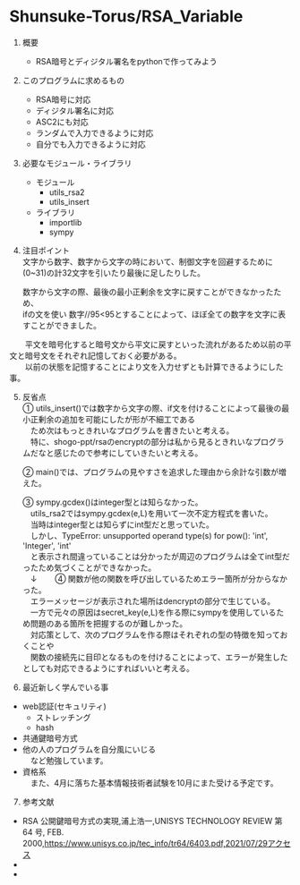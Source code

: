 # Shunsuke-Torus/RSA_Variable

1. 概要  
    - RSA暗号とディジタル署名をpythonで作ってみよう  

2. このプログラムに求めるもの      
    - RSA暗号に対応  
    - ディジタル署名に対応  
    - ASC2にも対応  
    - ランダムで入力できるように対応   
    - 自分でも入力できるように対応   

3. 必要なモジュール・ライブラリ   
    - モジュール  
      - utils_rsa2  
      - utils_insert  
    - ライブラリ  
      - importlib  
      - sympy  
    
4. 注目ポイント  
  文字から数字、数字から文字の時において、制御文字を回避するために(0~31)の計32文字を引いたり最後に足したりした。  
  
   数字から文字の際、最後の最小正剰余を文字に戻すことができなかったため、  
   ifの文を使い 数字//95<95とすることによって、ほぼ全ての数字を文字に表すことができました。    
  
　　平文を暗号化すると暗号文から平文に戻すといった流れがあるため以前の平文と暗号文をそれぞれ記憶しておく必要がある。    
　　以前の状態を記憶することにより文を入力せずとも計算できるようにした事。  

5. 反省点  
  ➀ utils_insert()では数字から文字の際、if文を付けることによって最後の最小正剰余の追加を可能にしたが形が不細工である      
  　ため次はもっときれいなプログラムを書きたいと考える。  
  　特に、shogo-ppt/rsaのencryptの部分は私から見るときれいなプログラムだなと感じたので参考にしていきたいと考える。  
  
   ➁ main()では、プログラムの見やすさを追求した理由から余計な引数が増えた。  
  
   ➂ sympy.gcdex()はinteger型とは知らなかった。  
    　utils_rsa2ではsympy.gcdex(e,L)を用いて一次不定方程式を書いた。  
    　当時はinteger型とは知らずにint型だと思っていた。  
    　しかし、TypeError: unsupported operand type(s) for pow(): 'int', 'Integer', 'int'  
    　と表示され間違っていることは分かったが周辺のプログラムは全てint型だったため気づくことができなかった。  
    　↓　　
  ➃ 関数が他の関数を呼び出しているためエラー箇所が分からなかった。  
    　エラーメッセージが表示された場所はdencryptの部分で生じている。  
    　一方で元々の原因はsecret_key(e,L)を作る際にsympyを使用しているため問題のある箇所を把握するのが難しかった。  
    　対応策として、次のプログラムを作る際はそれぞれの型の特徴を知っておくことや  
    　関数の接続先に目印となるものを付けることによって、エラーが発生したとしても対応できるようにすればいいと考える。  
  
6. 最近新しく学んでいる事  
  - web認証(セキュリティ)  
    - ストレッチング  
    - hash  
  - 共通鍵暗号方式  
  - 他の人のプログラムを自分風にいじる  
  　など勉強しています。  
  - 資格系    
  　また、4月に落ちた基本情報技術者試験を10月にまた受ける予定です。  
7. 参考文献  
  - RSA 公開鍵暗号方式の実現,浦上浩一,UNISYS TECHNOLOGY REVIEW 第 64 号, FEB. 2000,https://www.unisys.co.jp/tec_info/tr64/6403.pdf,2021/07/29アクセス  
  -
  -
  
